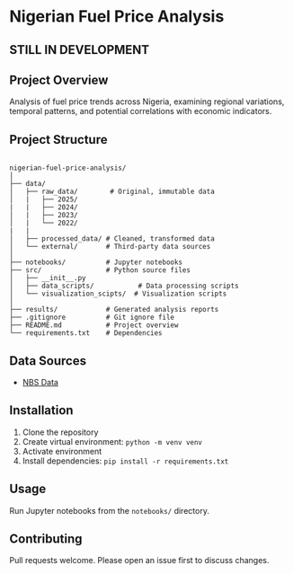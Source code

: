 # Nigerian Fuel Price Analysis
## STILL IN DEVELOPMENT

## Project Overview
Analysis of fuel price trends across Nigeria, examining regional variations, temporal patterns, and potential correlations with economic indicators.

## Project Structure
```plaintext

nigerian-fuel-price-analysis/
│
├── data/
│   ├── raw_data/        # Original, immutable data
│   |   ├── 2025/
|   |   ├── 2024/
│   |   ├── 2023/
│   |   └── 2022/
|   |      
│   ├── processed_data/ # Cleaned, transformed data
│   └── external/       # Third-party data sources
│
├── notebooks/          # Jupyter notebooks
├── src/                # Python source files
│   ├── __init__.py
│   ├── data_scripts/           # Data processing scripts
│   └── visualization_scipts/  # Visualization scripts
│
├── results/            # Generated analysis reports
├── .gitignore          # Git ignore file
├── README.md           # Project overview
└── requirements.txt    # Dependencies
```

## Data Sources

- [NBS Data](www.nbs.com)


## Installation
1. Clone the repository
2. Create virtual environment: `python -m venv venv`
3. Activate environment
4. Install dependencies: `pip install -r requirements.txt`

## Usage
Run Jupyter notebooks from the `notebooks/` directory.

## Contributing
Pull requests welcome. Please open an issue first to discuss changes.